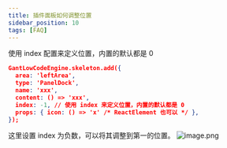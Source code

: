 ```yaml
---
title: 插件面板如何调整位置
sidebar_position: 10
tags: [FAQ]
---
```

使用 index 配置来定义位置，内置的默认都是 0
```json
GantLowCodeEngine.skeleton.add({
  area: 'leftArea',
  type: 'PanelDock',
  name: 'xxx',
  content: () => 'xxx',
  index: -1, // 使用 index 来定义位置，内置的默认都是 0
  props: { icon: () => 'x' /* ReactElement 也可以 */ },
});
```
这里设置 index 为负数，可以将其调整到第一的位置。
![image.png](https://img.alicdn.com/imgextra/i4/O1CN01PTCH3r20fiXrrbcXe_!!6000000006877-2-tps-1614-1158.png)
